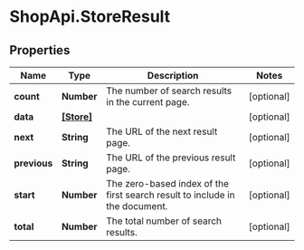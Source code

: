 # ShopApi.StoreResult

## Properties

Name | Type | Description | Notes
------------ | ------------- | ------------- | -------------
**count** | **Number** | The number of search results in the current page. | [optional] 
**data** | [**[Store]**](Store.md) |  | [optional] 
**next** | **String** | The URL of the next result page. | [optional] 
**previous** | **String** | The URL of the previous result page. | [optional] 
**start** | **Number** | The zero-based index of the first search result to include in the document. | [optional] 
**total** | **Number** | The total number of search results. | [optional] 


